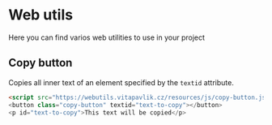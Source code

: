 # Web utils

Here you can find varios web utilities to use in your project

## Copy button

Copies all inner text of an element specified by the `textid` attribute.

```html
<script src="https://webutils.vitapavlik.cz/resources/js/copy-button.js" defer>
<button class="copy-button" textid="text-to-copy"></button>
<p id="text-to-copy">This text will be copied</p>
```
